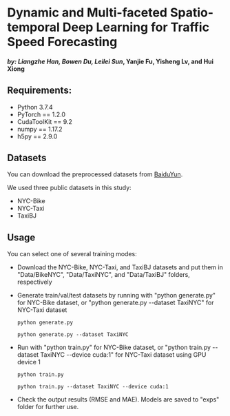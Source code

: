 # Dynamic and Multi-faceted Spatio-temporal Deep Learning for Traffic Speed Forecasting
#### *by: Liangzhe Han, Bowen Du, Leilei Sun*, Yanjie Fu, Yisheng Lv, and Hui Xiong


## Requirements:
- Python 3.7.4
- PyTorch == 1.2.0
- CudaToolKit == 9.2
- numpy == 1.17.2
- h5py == 2.9.0

## Datasets
You can download the preprocessed datasets from [BaiduYun](https://pan.baidu.com/s/1WFhTG5KqIzJ-UzB3SmNKOQ?pwd=hm21). 

We used three public datasets in this study:
- NYC-Bike
- NYC-Taxi
- TaxiBJ

## Usage 
You can select one of several training modes:
 - Download the NYC-Bike, NYC-Taxi, and TaxiBJ datasets and put them in "Data/BikeNYC", "Data/TaxiNYC", and "Data/TaxiBJ" folders, respectively

 - Generate train/val/test datasets by running with "python generate.py" for NYC-Bike dataset, or "python generate.py --dataset TaxiNYC" for NYC-Taxi dataset

   ```
   python generate.py
   ```

   ```
   python generate.py --dataset TaxiNYC
   ```

 - Run with "python train.py" for NYC-Bike dataset, or "python train.py --dataset TaxiNYC --device cuda:1" for NYC-Taxi dataset using GPU device 1

   ```
   python train.py
   ```

   ```
   python train.py --dataset TaxiNYC --device cuda:1
   ```

 - Check the output results (RMSE and MAE). Models are saved to "exps" folder for further use.
